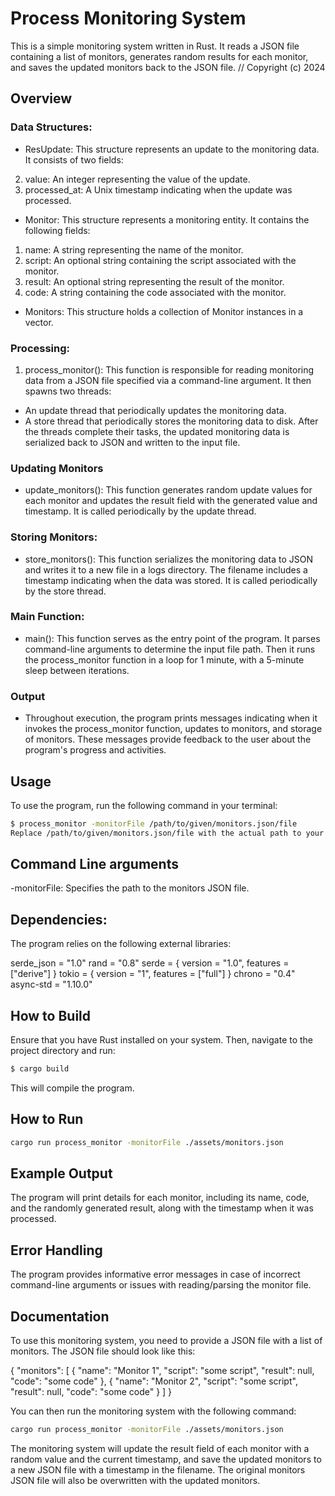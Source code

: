 # Process Monitoring System
This is a simple monitoring system written in Rust. It reads a JSON file containing a list of monitors, generates random results for each monitor, and saves the updated monitors back to the JSON file.
// Copyright (c) 2024


## Overview

### Data Structures:
* ResUpdate: This structure represents an update to the monitoring data. It consists of two fields:

2. value: An integer representing the value of the update.
3. processed_at: A Unix timestamp indicating when the update was processed.
* Monitor: This structure represents a monitoring entity. It contains the following fields:

1. name: A string representing the name of the monitor.
2. script: An optional string containing the script associated with the monitor.
3. result: An optional string representing the result of the monitor.
4. code: A string containing the code associated with the monitor.
* Monitors: This structure holds a collection of Monitor instances in a vector.

### Processing:
1. process_monitor(): This function is responsible for reading monitoring data from a JSON file specified via a command-line argument. It then spawns two threads:
- An update thread that periodically updates the monitoring data.
- A store thread that periodically stores the monitoring data to disk.
After the threads complete their tasks, the updated monitoring data is serialized back to JSON and written to the input file.

### Updating Monitors
* update_monitors(): This function generates random update values for each monitor and updates the result field with the generated value and timestamp. It is called periodically by the update thread.

### Storing Monitors:
- store_monitors(): This function serializes the monitoring data to JSON and writes it to a new file in a logs directory. The filename includes a timestamp indicating when the data was stored. It is called periodically by the store thread.

### Main Function:
- main(): This function serves as the entry point of the program. It parses command-line arguments to determine the input file path. Then it runs the process_monitor function in a loop for 1 minute, with a 5-minute sleep between iterations.

### Output
- Throughout execution, the program prints messages indicating when it invokes the process_monitor function, updates to monitors, and storage of monitors. These messages provide feedback to the user about the program's progress and activities.


## Usage
To use the program, run the following command in your terminal:

```bash
$ process_monitor -monitorFile /path/to/given/monitors.json/file
Replace /path/to/given/monitors.json/file with the actual path to your monitors JSON file.
```
## Command Line arguments
-monitorFile: Specifies the path to the monitors JSON file.


## Dependencies:

The program relies on the following external libraries:

serde_json = "1.0"
rand = "0.8"
serde = { version = "1.0", features = ["derive"] }
tokio = { version = "1", features = ["full"] }
chrono = "0.4"
async-std = "1.10.0"

## How to Build
Ensure that you have Rust installed on your system. Then, navigate to the project directory and run:
```bash
$ cargo build
```
This will compile the program.

## How to Run
```bash
cargo run process_monitor -monitorFile ./assets/monitors.json
```
## Example Output
The program will print details for each monitor, including its name, code, and the randomly generated result, along with the timestamp when it was processed.

## Error Handling
The program provides informative error messages in case of incorrect command-line arguments or issues with reading/parsing the monitor file.


## Documentation
To use this monitoring system, you need to provide a JSON file with a list of monitors. The JSON file should look like this:

{
  "monitors": [
    {
      "name": "Monitor 1",
      "script": "some script",
      "result": null,
      "code": "some code"
    },
    {
      "name": "Monitor 2",
      "script": "some script",
      "result": null,
      "code": "some code"
    }
  ]
}


You can then run the monitoring system with the following command:
```bash
cargo run process_monitor -monitorFile ./assets/monitors.json
```

The monitoring system will update the result field of each monitor with a random value and the current timestamp, and save the updated monitors to a new JSON file with a timestamp in the filename. The original monitors JSON file will also be overwritten with the updated monitors.